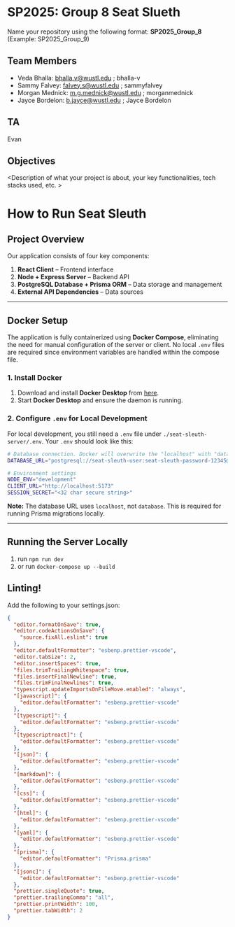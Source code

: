 # SP2025: Group 8 Seat Slueth

Name your repository using the following format:
**SP2025_Group_8**
(Example: SP2025_Group_9)

## Team Members

- Veda Bhalla: bhalla.v@wustl.edu ; bhalla-v
- Sammy Falvey: falvey.s@wustl.edu ; sammyfalvey
- Morgan Mednick: m.g.mednick@wustl.edu ; morganmednick
- Jayce Bordelon: b.jayce@wustl.edu ; Jayce Bordelon

## TA

Evan

## Objectives

&lt;Description of what your project is about, your key functionalities, tech stacks used, etc. &gt;

# **How to Run Seat Sleuth**

## **Project Overview**

Our application consists of four key components:

1. **React Client** – Frontend interface
2. **Node + Express Server** – Backend API
3. **PostgreSQL Database + Prisma ORM** – Data storage and management
4. **External API Dependencies** – Data sources

---

## **Docker Setup**

The application is fully containerized using **Docker Compose**, eliminating the need for manual configuration of the server or client. No local `.env` files are required since environment variables are handled within the compose file.

### **1. Install Docker**

1. Download and install **Docker Desktop** from [here](https://docs.docker.com/desktop/setup/install/mac-install/).
2. Start **Docker Desktop** and ensure the daemon is running.

### **2. Configure `.env` for Local Development**

For local development, you still need a `.env` file under `./seat-sleuth-server/.env`. Your `.env` should look like this:

```bash
# Database connection. Docker will overwrite the "localhost" with "database"
DATABASE_URL="postgresql://seat-sleuth-user:seat-sleuth-password-12345@localhost:5432/seat-sleuth"

# Environment settings
NODE_ENV="development"
CLIENT_URL="http://localhost:5173"
SESSION_SECRET="<32 char secure string>"
```

**Note:** The database URL uses `localhost`, not `database`. This is required for running Prisma migrations locally.

---

## **Running the Server Locally**

1. run `npm run dev`
2. or run `docker-compose up --build`

## Linting!

Add the following to your settings.json:

```json
{
  "editor.formatOnSave": true,
  "editor.codeActionsOnSave": {
    "source.fixAll.eslint": true
  },
  "editor.defaultFormatter": "esbenp.prettier-vscode",
  "editor.tabSize": 2,
  "editor.insertSpaces": true,
  "files.trimTrailingWhitespace": true,
  "files.insertFinalNewline": true,
  "files.trimFinalNewlines": true,
  "typescript.updateImportsOnFileMove.enabled": "always",
  "[javascript]": {
    "editor.defaultFormatter": "esbenp.prettier-vscode"
  },
  "[typescript]": {
    "editor.defaultFormatter": "esbenp.prettier-vscode"
  },
  "[typescriptreact]": {
    "editor.defaultFormatter": "esbenp.prettier-vscode"
  },
  "[json]": {
    "editor.defaultFormatter": "esbenp.prettier-vscode"
  },
  "[markdown]": {
    "editor.defaultFormatter": "esbenp.prettier-vscode"
  },
  "[css]": {
    "editor.defaultFormatter": "esbenp.prettier-vscode"
  },
  "[html]": {
    "editor.defaultFormatter": "esbenp.prettier-vscode"
  },
  "[yaml]": {
    "editor.defaultFormatter": "esbenp.prettier-vscode"
  },
  "[prisma]": {
    "editor.defaultFormatter": "Prisma.prisma"
  },
  "[jsonc]": {
    "editor.defaultFormatter": "esbenp.prettier-vscode"
  },
  "prettier.singleQuote": true,
  "prettier.trailingComma": "all",
  "prettier.printWidth": 100,
  "prettier.tabWidth": 2
}
```
